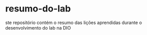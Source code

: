 # resumo-do-lab
ste repositório contém o resumo das lições aprendidas durante o desenvolvimento do lab na DIO
